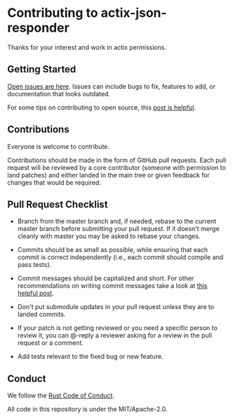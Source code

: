 # Contributing to actix-json-responder

Thanks for your interest and work in actix permissions.

## Getting Started

[Open issues are here](https://github.com/eisberg-labs/actix-json-responder/issues). Issues can include bugs to fix, features to add, or documentation that looks outdated. 

For some tips on contributing to open source, this [post is helpful](https://smartbear.com/blog/14-ways-to-contribute-to-open-source-without-being/).

## Contributions

Everyone is welcome to contribute.

Contributions should be made in the form of GitHub pull requests. Each pull request will
be reviewed by a core contributor (someone with permission to land patches) and either landed in the
main tree or given feedback for changes that would be required.

## Pull Request Checklist

- Branch from the master branch and, if needed, rebase to the current master
  branch before submitting your pull request. If it doesn't merge cleanly with
  master you may be asked to rebase your changes.

- Commits should be as small as possible, while ensuring that each commit is
  correct independently (i.e., each commit should compile and pass tests). 
  
- Commit messages should be capitalized and short. For other 
  recommendations on  writing commit messages take a look 
  at [this helpful post](https://cbea.ms/git-commit/).

- Don't put submodule updates in your pull request unless they are to landed
  commits.

- If your patch is not getting reviewed or you need a specific person to review
  it, you can @-reply a reviewer asking for a review in the pull request or a
  comment.

- Add tests relevant to the fixed bug or new feature.  

## Conduct

We follow the [Rust Code of Conduct](http://www.rust-lang.org/conduct.html).

All code in this repository is under the MIT/Apache-2.0.
